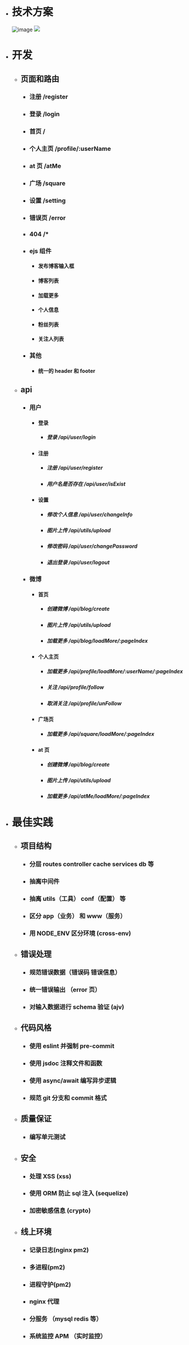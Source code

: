 - # 技术方案

  ![image](//note.youdao.com/yws/res/398/4EEB8BB9AFF7497F91EC3854F416A166)
  ![](//note.youdao.com/yws/res/1675/WEBRESOURCEfd78f0f5cb46a963b38e05e3bf2b8eaf)

- # 开发

  - ## 页面和路由
    - ### 注册 /register
    - ### 登录 /login
    - ### 首页 /
    - ### 个人主页 /profile/:userName
    - ### at 页 /atMe
    - ### 广场 /square
    - ### 设置 /setting
    - ### 错误页 /error
    - ### 404 /\*
    - ### ejs 组件
      - #### 发布博客输入框
      - #### 博客列表
      - #### 加载更多
      - #### 个人信息
      - #### 粉丝列表
      - #### 关注人列表
    - ### 其他
      - #### 统一的 header 和 footer
  - ## api

    - ### 用户
      - #### 登录
        - ##### 登录 /api/user/login
      - #### 注册
        - ##### 注册 /api/user/register
        - ##### 用户名是否存在 /api/user/isExist
      - #### 设置
        - ##### 修改个人信息 /api/user/changeInfo
        - ##### 图片上传 /api/utils/upload
        - ##### 修改密码 /api/user/changePassword
        - ##### 退出登录 /api/user/logout
    - ### 微博
      - #### 首页
        - ##### 创建微博 /api/blog/create
        - ##### 图片上传 /api/utils/upload
        - ##### 加载更多 /api/blog/loadMore/:pageIndex
      - #### 个人主页
        - ##### 加载更多 /api/profile/loadMore/:userName/:pageIndex
        - ##### 关注 /api/profile/follow
        - ##### 取消关注 /api/profile/unFollow
      - #### 广场页
        - ##### 加载更多 /api/square/loadMore/:pageIndex
      - #### at 页
        - ##### 创建微博 /api/blog/create
        - ##### 图片上传 /api/utils/upload
        - ##### 加载更多 /api/atMe/loadMore/:pageIndex

- # 最佳实践
  - ## 项目结构
    - ### 分层 routes controller cache services db 等
    - ### 抽离中间件
    - ### 抽离 utils（工具） conf（配置） 等
    - ### 区分 app（业务） 和 www（服务）
    - ### 用 NODE_ENV 区分环境 (cross-env)
  - ## 错误处理
    - ### 规范错误数据（错误码 错误信息）
    - ### 统一错误输出 （error 页）
    - ### 对输入数据进行 schema 验证 (ajv)
  - ## 代码风格
    - ### 使用 eslint 并强制 pre-commit
    - ### 使用 jsdoc 注释文件和函数
    - ### 使用 async/await 编写异步逻辑
    - ### 规范 git 分支和 commit 格式
  - ## 质量保证
    - ### 编写单元测试
  - ## 安全
    - ### 处理 XSS (xss)
    - ### 使用 ORM 防止 sql 注入 (sequelize)
    - ### 加密敏感信息 (crypto)
  - ## 线上环境
    - ### 记录日志(nginx pm2)
    - ### 多进程(pm2)
    - ### 进程守护(pm2)
    - ### nginx 代理
    - ### 分服务 （mysql redis 等）
    - ### 系统监控 APM （实时监控）
